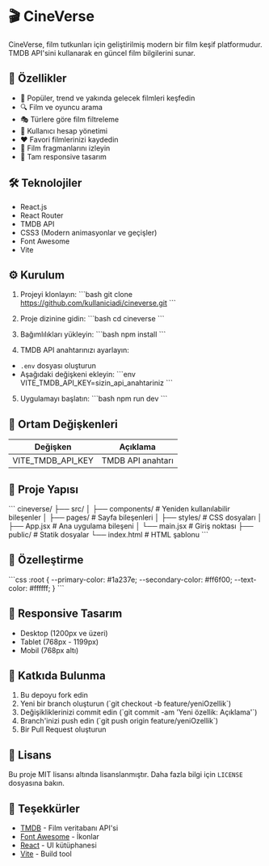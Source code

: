 # 🎬 CineVerse

CineVerse, film tutkunları için geliştirilmiş modern bir film keşif platformudur. TMDB API'sini kullanarak en güncel film bilgilerini sunar.

## 🚀 Özellikler

- 🎯 Popüler, trend ve yakında gelecek filmleri keşfedin
- 🔍 Film ve oyuncu arama
- 🎭 Türlere göre film filtreleme
- 👤 Kullanıcı hesap yönetimi
- ❤️ Favori filmlerinizi kaydedin
- 🎦 Film fragmanlarını izleyin
- 📱 Tam responsive tasarım

## 🛠️ Teknolojiler

- React.js
- React Router
- TMDB API
- CSS3 (Modern animasyonlar ve geçişler)
- Font Awesome
- Vite

## ⚙️ Kurulum

1. Projeyi klonlayın:
\`\`\`bash
git clone https://github.com/kullaniciadi/cineverse.git
\`\`\`

2. Proje dizinine gidin:
\`\`\`bash
cd cineverse
\`\`\`

3. Bağımlılıkları yükleyin:
\`\`\`bash
npm install
\`\`\`

4. TMDB API anahtarınızı ayarlayın:
- `.env` dosyası oluşturun
- Aşağıdaki değişkeni ekleyin:
\`\`\`env
VITE_TMDB_API_KEY=sizin_api_anahtariniz
\`\`\`

5. Uygulamayı başlatın:
\`\`\`bash
npm run dev
\`\`\`

## 🔑 Ortam Değişkenleri

| Değişken | Açıklama |
|----------|-----------|
| VITE_TMDB_API_KEY | TMDB API anahtarı |

## 📁 Proje Yapısı

\`\`\`
cineverse/
├── src/
│   ├── components/     # Yeniden kullanılabilir bileşenler
│   ├── pages/         # Sayfa bileşenleri
│   ├── styles/        # CSS dosyaları
│   ├── App.jsx        # Ana uygulama bileşeni
│   └── main.jsx       # Giriş noktası
├── public/           # Statik dosyalar
└── index.html        # HTML şablonu
\`\`\`

## 🎨 Özelleştirme

\`\`\`css
:root {
  --primary-color: #1a237e;
  --secondary-color: #ff6f00;
  --text-color: #ffffff;
}
\`\`\`

## 📱 Responsive Tasarım

- Desktop (1200px ve üzeri)
- Tablet (768px - 1199px)
- Mobil (768px altı)

## 🤝 Katkıda Bulunma

1. Bu depoyu fork edin
2. Yeni bir branch oluşturun (\`git checkout -b feature/yeniOzellik\`)
3. Değişikliklerinizi commit edin (\`git commit -am 'Yeni özellik: Açıklama'\`)
4. Branch'inizi push edin (\`git push origin feature/yeniOzellik\`)
5. Bir Pull Request oluşturun

## 📝 Lisans

Bu proje MIT lisansı altında lisanslanmıştır. Daha fazla bilgi için `LICENSE` dosyasına bakın.

## 🙏 Teşekkürler

- [TMDB](https://www.themoviedb.org/) - Film veritabanı API'si
- [Font Awesome](https://fontawesome.com/) - İkonlar
- [React](https://reactjs.org/) - UI kütüphanesi
- [Vite](https://vitejs.dev/) - Build tool
